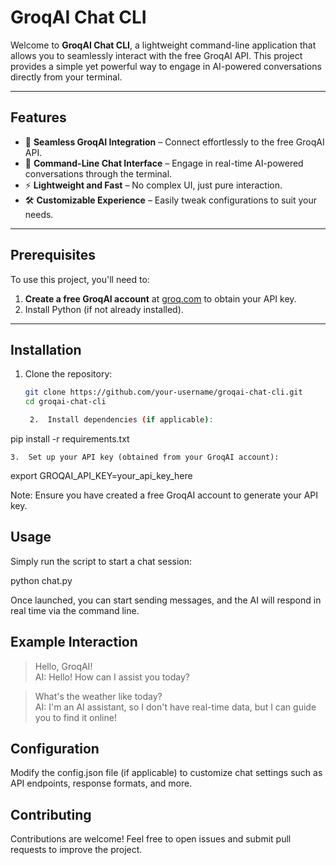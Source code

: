 
# **GroqAI Chat CLI**

Welcome to **GroqAI Chat CLI**, a lightweight command-line application that allows you to seamlessly interact with the free GroqAI API. This project provides a simple yet powerful way to engage in AI-powered conversations directly from your terminal.

---

## **Features**

- 🔗 **Seamless GroqAI Integration** – Connect effortlessly to the free GroqAI API.
- 💬 **Command-Line Chat Interface** – Engage in real-time AI-powered conversations through the terminal.
- ⚡ **Lightweight and Fast** – No complex UI, just pure interaction.
- 🛠 **Customizable Experience** – Easily tweak configurations to suit your needs.

---

## **Prerequisites**

To use this project, you'll need to:  

1. **Create a free GroqAI account** at [groq.com](https://groq.com) to obtain your API key.  
2. Install Python (if not already installed).  

---

## **Installation**

1. Clone the repository:  
   ```bash  
   git clone https://github.com/your-username/groqai-chat-cli.git  
   cd groqai-chat-cli  

	2.	Install dependencies (if applicable):

pip install -r requirements.txt  


	3.	Set up your API key (obtained from your GroqAI account):

export GROQAI_API_KEY=your_api_key_here  



Note: Ensure you have created a free GroqAI account to generate your API key.

## **Usage**

Simply run the script to start a chat session:

python chat.py  

Once launched, you can start sending messages, and the AI will respond in real time via the command line.

## **Example Interaction**

> Hello, GroqAI!  
AI: Hello! How can I assist you today?  

> What's the weather like today?  
AI: I'm an AI assistant, so I don't have real-time data, but I can guide you to find it online!  

## **Configuration**

Modify the config.json file (if applicable) to customize chat settings such as API endpoints, response formats, and more.

## **Contributing**

Contributions are welcome! Feel free to open issues and submit pull requests to improve the project.

